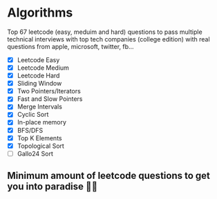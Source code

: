 # Algorithms
Top 67 leetcode (easy, meduim and hard) questions to pass multiple technical interviews with top tech companies (college edition) with real questions from apple, microsoft, twitter, fb...
- [x] Leetcode Easy
- [x] Leetcode Medium
- [x] Leetcode Hard
- [x] Sliding Window
- [x] Two Pointers/Iterators
- [x] Fast and Slow Pointers
- [x] Merge Intervals
- [x] Cyclic Sort
- [x] In-place memory
- [x] BFS/DFS
- [x] Top K Elements
- [x] Topological Sort
- [ ] Gallo24 Sort

## Minimum amount of leetcode questions to get you into paradise 🌴🍹
